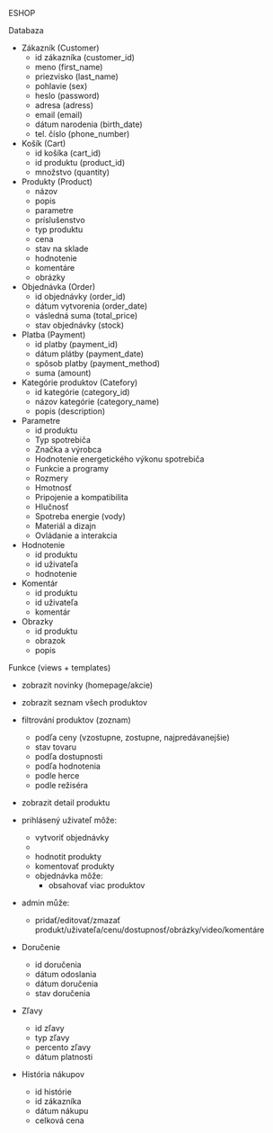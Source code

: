 ESHOP

Databaza
- Zákazník (Customer)
  - id zákazníka (customer_id)
  - meno (first_name)
  - priezvisko (last_name)
  - pohlavie (sex)
  - heslo (password)
  - adresa (adress)
  - email (email)
  - dátum narodenia (birth_date)
  - tel. číslo (phone_number)
- Košík (Cart)
  - id košíka (cart_id)
  - id produktu  (product_id)
  - množstvo (quantity)
- Produkty (Product)
  - názov
  - popis
  - parametre
  - príslušenstvo 
  - typ produktu
  - cena
  - stav na sklade
  - hodnotenie
  - komentáre
  - obrázky
- Objednávka (Order)
  - id objednávky (order_id)
  - dátum vytvorenia (order_date)
  - vásledná suma (total_price)
  - stav objednávky (stock)
- Platba (Payment)
  - id platby (payment_id)
  - dátum plátby (payment_date)
  - spôsob platby (payment_method)
  - suma (amount)
- Kategórie produktov (Catefory)
  - id kategórie (category_id)
  - názov kategórie (category_name)
  - popis (description)
- Parametre
  - id produktu
  - Typ spotrebiča
  - Značka a výrobca 
  - Hodnotenie energetického výkonu spotrebiča 
  - Funkcie a programy 
  - Rozmery 
  - Hmotnosť 
  - Pripojenie a kompatibilita 
  - Hlučnosť 
  - Spotreba energie (vody)
  - Materiál a dizajn
  - Ovládanie a interakcia
- Hodnotenie
  - id produktu
  - id uživateľa
  - hodnotenie
- Komentár
  - id produktu
  - id uživateľa
  - komentár
- Obrazky
  - id produktu
  - obrazok
  - popis

Funkce (views + templates)
  - zobrazit novinky (homepage/akcie)
  - zobrazit seznam všech produktov
  - filtrování produktov (zoznam)
     - podľa ceny (vzostupne, zostupne, najpredávanejšie)
     - stav tovaru
     - podľa dostupnosti
     - podľa hodnotenia
     - podle herce
     - podle režiséra
  - zobrazit detail produktu
  - prihlásený uživateľ môže:
     - vytvoriť objednávky
     - 
     - hodnotit produkty 
     - komentovať produkty
    - objednávka môže:
      - obsahovať viac produktov

- admin může:
     - pridať/editovať/zmazať produkt/uživateľa/cenu/dostupnosť/obrázky/video/komentáre

  

- Doručenie
  - id doručenia
  - dátum odoslania
  - dátum doručenia
  - stav doručenia

- Zľavy
  - id zľavy
  - typ zľavy
  - percento zľavy
  - dátum platnosti


- História nákupov
  - id histórie
  - id zákazníka
  - dátum nákupu
  - celková cena
